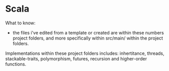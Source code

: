 # Scala

What to know:
- the files i've edited from a template or created are within these numbers project folders, and more specifically within src/main/ within the project folders.

Implementations within these project folders includes: inhertitance, threads, stackable-traits, polymorphism, futures, recursion and higher-order functions.
